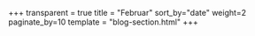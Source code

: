 +++
transparent = true
title = "Februar"
sort_by="date"
weight=2
paginate_by=10
template = "blog-section.html"
+++
